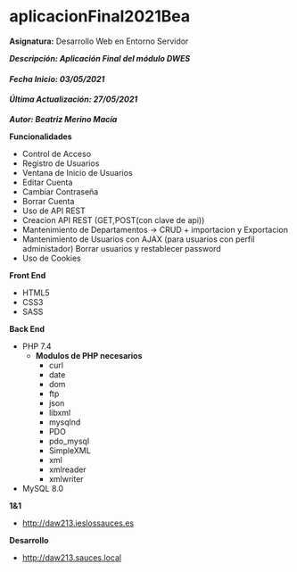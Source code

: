 # aplicacionFinal2021Bea
**Asignatura:** Desarrollo Web en Entorno Servidor

***Descripción: Aplicación Final del módulo DWES***

#### *Fecha Inicio: 03/05/2021*
#### *Última Actualización: 27/05/2021*

***Autor: Beatriz Merino Macía***

**Funcionalidades**
- Control de Acceso
- Registro de Usuarios
- Ventana de Inicio de Usuarios
- Editar Cuenta
- Cambiar Contraseña
- Borrar Cuenta
- Uso de API REST
- Creacion API REST (GET,POST(con clave de api))
- Mantenimiento de Departamentos -> CRUD + importacion y Exportacion
- Mantenimiento de Usuarios con AJAX (para usuarios con perfil administador) Borrar usuarios y restablecer password
- Uso de Cookies 

**Front End**
- HTML5
- CSS3
- SASS


**Back End**
- PHP 7.4
    - **Modulos de PHP necesarios**
        - curl
        - date
        - dom
        - ftp
        - json
        - libxml
        - mysqlnd
        - PDO
        - pdo_mysql
        - SimpleXML
        - xml
        - xmlreader
        - xmlwriter
- MySQL 8.0

**1&1**
- http://daw213.ieslossauces.es

**Desarrollo**
- http://daw213.sauces.local